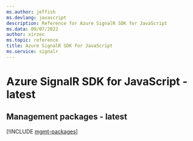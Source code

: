 ```yaml
---
ms.author: jeffish
ms.devlang: javascript
description: Reference for Azure SignalR SDK for JavaScript
ms.data: 09/07/2022
author: xirzec
ms.topic: reference
title: Azure SignalR SDK for JavaScript
ms.service: signalr
---
```

# Azure SignalR SDK for JavaScript - latest

## Management packages - latest
[!INCLUDE [mgmt-packages](signalr-mgmt-index.md)]